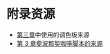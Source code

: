 # 附录资源

*   [第三章](http://www.awwwards.com/trendy-web-color-palettes-and-material-design-color-schemes-tools.html)中使用的调色板来源
*   [第 3 章斐波那契咖啡脚本的来源](https://gist.github.com/apiv/4399737)